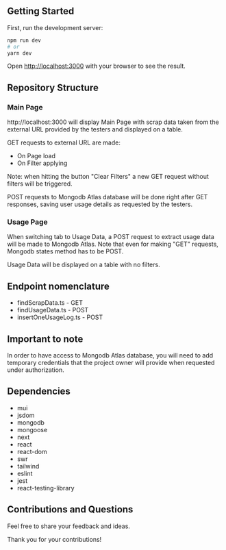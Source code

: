 ## Getting Started

First, run the development server:

```bash
npm run dev
# or
yarn dev
```

Open [http://localhost:3000](http://localhost:3000) with your browser to see the result.

## Repository Structure

### Main Page

http://localhost:3000 will display Main Page with scrap data taken from the external URL provided by the testers and displayed on a table.

GET requests to external URL are made:

- On Page load
- On Filter applying

Note: when hitting the button "Clear Filters" a new GET request without filters will be triggered.

POST requests to Mongodb Atlas database will be done right after GET responses, saving user usage details as requested by the testers.

### Usage Page

When switching tab to Usage Data, a POST request to extract usage data will be made to Mongodb Atlas. Note that even for making "GET" requests, Mongodb states method has to be POST.

Usage Data will be displayed on a table with no filters.

## Endpoint nomenclature

- findScrapData.ts - GET
- findUsageData.ts - POST
- insertOneUsageLog.ts - POST
  
## Important to note

In order to have access to Mongodb Atlas database, you will need to add temporary credentials that the project owner will provide when requested under authorization. 

## Dependencies 

- mui
- jsdom
- mongodb
- mongoose
- next
- react
- react-dom
- swr
- tailwind
- eslint
- jest
- react-testing-library

## Contributions and Questions

Feel free to share your feedback and ideas. 

Thank you for your contributions!
